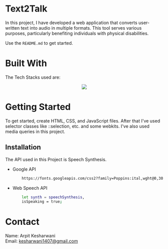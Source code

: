 
# Text2Talk

In this project, I have developed a web application that converts user-written text into audio in multiple formats. This tool serves various purposes, particularly benefiting individuals with physical disabilities.

Use the `README.md` to get started.


# Built With

The Tech Stacks used are:

<div align="center">
<a href="https://skillicons.dev">
    <img src="https://skillicons.dev/icons?i=html,css,js" />
</a>
</div>



<!-- GETTING STARTED -->
# Getting Started
To get started, create HTML, CSS, and JavaScript files. After that I've used selector classes like ::selection, etc. and some webkits. I've also used media queries in this project.

## Installation
The API used in this Project is Speech Synthesis.


* Google API

  ```sh
      https://fonts.googleapis.com/css2?family=Poppins:ital,wght@0,300;0,400;0,500;0,600;0,700;0,800;1,500;1,600&display=swap
  ```
  
* Web Speech API
  
  ```sh
      let synth = speechSynthesis,
      isSpeaking = true;
  ```

<!-- CONTACT -->
# Contact

Name: Arpit Kesharwani <br>
Email: kesharwani1407@gmail.com
  
